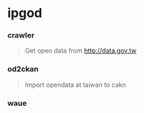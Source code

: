 # ipgod


### crawler
> Get open data from http://data.gov.tw

### od2ckan
> Import opendata at taiwan to cakn

### waue




